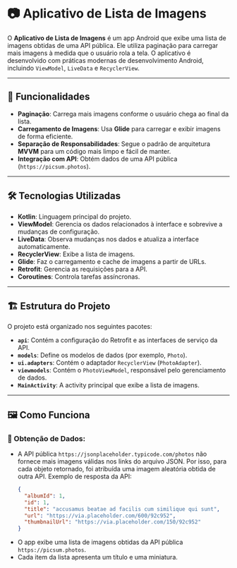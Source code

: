 # 📷 Aplicativo de Lista de Imagens

O **Aplicativo de Lista de Imagens** é um app Android que exibe uma lista de imagens obtidas de uma API pública. Ele utiliza paginação para carregar mais imagens à medida que o usuário rola a tela. O aplicativo é desenvolvido com práticas modernas de desenvolvimento Android, incluindo `ViewModel`, `LiveData` e `RecyclerView`.

---

## 🚀 Funcionalidades

- **Paginação**: Carrega mais imagens conforme o usuário chega ao final da lista.  
- **Carregamento de Imagens**: Usa **Glide** para carregar e exibir imagens de forma eficiente.  
- **Separação de Responsabilidades**: Segue o padrão de arquitetura **MVVM** para um código mais limpo e fácil de manter.  
- **Integração com API**: Obtém dados de uma API pública (`https://picsum.photos`).  

---

## 🛠️ Tecnologias Utilizadas

- **Kotlin**: Linguagem principal do projeto.  
- **ViewModel**: Gerencia os dados relacionados à interface e sobrevive a mudanças de configuração.  
- **LiveData**: Observa mudanças nos dados e atualiza a interface automaticamente.  
- **RecyclerView**: Exibe a lista de imagens.  
- **Glide**: Faz o carregamento e cache de imagens a partir de URLs.  
- **Retrofit**: Gerencia as requisições para a API.  
- **Coroutines**: Controla tarefas assíncronas.  

---

## 🏗️ Estrutura do Projeto

O projeto está organizado nos seguintes pacotes:

- **`api`**: Contém a configuração do Retrofit e as interfaces de serviço da API.  
- **`models`**: Define os modelos de dados (por exemplo, `Photo`).  
- **`ui.adapters`**: Contém o adaptador `RecyclerView` (`PhotoAdapter`).  
- **`viewmodels`**: Contém o `PhotoViewModel`, responsável pelo gerenciamento de dados.  
- **`MainActivity`**: A activity principal que exibe a lista de imagens.  

---

## 🖼️ Como Funciona

### 📡 Obtenção de Dados:

- A API pública `https://jsonplaceholder.typicode.com/photos` não fornece mais imagens válidas nos links do arquivo JSON. Por isso, para cada objeto retornado, foi atribuída uma imagem aleatória obtida de outra API.
  Exemplo de resposta da API:
  ```json
  {
    "albumId": 1,
    "id": 1,
    "title": "accusamus beatae ad facilis cum similique qui sunt",
    "url": "https://via.placeholder.com/600/92c952",
    "thumbnailUrl": "https://via.placeholder.com/150/92c952"
  }
  ```
- O app exibe uma lista de imagens obtidas da API pública `https://picsum.photos`.
- Cada item da lista apresenta um título e uma miniatura.




